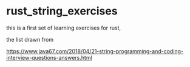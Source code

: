 # rust_string_exercises
this is a first set of learning exercises for rust,

the list drawn from

https://www.java67.com/2018/04/21-string-programming-and-coding-interview-questions-answers.html
